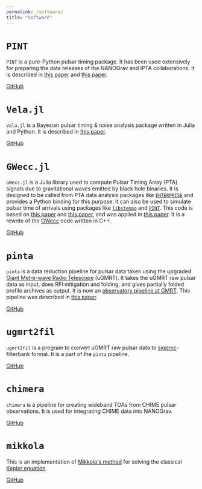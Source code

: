 ```yaml
---
permalink: /software/
title: "Software"
---
```


# `PINT`
`PINT` is a pure-Python pulsar timing package. It has been used extensively for preparing the data releases of the NANOGrav and IPTA collaborations.
It is described in [this paper](https://ui.adsabs.harvard.edu/abs/2021ApJ...911...45L/abstract) and [this paper](https://ui.adsabs.harvard.edu/abs/2024ApJ...971..150S/abstract).

[GitHub](https://github.com/nanograv/PINT)

# `Vela.jl`
`Vela.jl` is a Bayesian pulsar timing & noise analysis package written in Julia and Python. It is described in 
[this paper](https://ui.adsabs.harvard.edu/abs/2025ApJ...980..165S/abstract).

[GitHub](https://github.com/abhisrkckl/Vela.jl)

# `GWecc.jl`
`GWecc.jl` is a Julia library used to compute Pulsar Timing Array (PTA) signals due to gravitational waves emitted by black hole binaries. 
It is designed to be called from PTA data analysis packages like [`ENTERPRISE`](https://github.com/nanograv/enterprise) and provides a Python binding for this purpose. 
It can also be used to simulate pulsar time of arrivals using packages like [`libstempo`](https://github.com/vallis/libstempo) and [`PINT`](https://github.com/nanograv/PINT). 
This code is based on [this paper](/publication/2020-02-27-gwecc) and [this paper](/publication/2022-10-21-gwecc-comput), and was applied in [this paper](/publication/2023-09-29-3c66b-gwecc-search).
It is a rewrite of the [GWecc](https://github.com/abhisrkckl/gwecc) code written in C++.

[GitHub](https://github.com/abhisrkckl/gwecc.jl)

# `pinta`
`pinta` is a data reduction pipeline for pulsar data taken using the upgraded [Giant Metre-wave Radio Telescope](https://gmrt.ncra.tifr.res.in/) (uGMRT).
It takes the uGMRT raw pulsar data as input, does RFI mitigation and folding, and gives partially folded profile archives as output.
It is now an [observatory pipeline at GMRT](http://www.ncra.tifr.res.in/ncra/gmrt/gmrt-users/pinta). 
This pipeline was described in [this paper](/publication/2021-04-14-pinta-paper).

[GitHub](https://github.com/inpta/pinta)

# `ugmrt2fil`
`ugmrt2fil` is a program to convert uGMRT raw pulsar data to [sigproc](http://sigproc.sourceforge.net/)-filterbank format.
It is a part of the `pinta` pipeline.

[GitHub](https://github.com/inpta/ugmrt2fil)

# `chimera`
`chimera` is a pipeline for creating wideband TOAs from CHIME pulsar observations. It is used for integrating CHIME data into NANOGrav.

[GitHub](https://github.com/abhisrkckl/chimera)

# `mikkola`
This is an implementation of [Mikkola's method](https://doi.org/10.1007/BF01235850) for solving the classical [Kepler equation](https://en.wikipedia.org/wiki/Kepler%27s_equation). 

[GitHub](https://github.com/abhisrkckl/mikkola)
